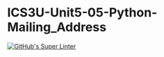 # ICS3U-Unit5-05-Python-Mailing_Address

[![GitHub's Super Linter](https://github.com/Rodas-Nega1/ICS3U-Unit5-05-Python-Mailing_Address/workflows/GitHub's%20Super%20Linter/badge.svg)](https://github.com/Rodas-Nega1/ICS3U-Unit5-05-Python-Mailing_Address/actions)
